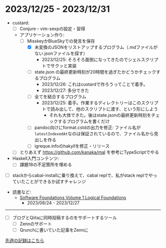 # 2023/12/25 - 2023/12/31

- custard:
    - [ ] Conjure・vim-sexpの設定・習得
    - アプリケーション作り:
        - [ ] MisskeyかBlueSkyでの発言を保存
            - [x] 未変換のJSONをリストアップするプログラム（.mdファイルがない.jsonファイルを探す）
                - 2023/12/25: そろそろ面倒になってきたのでシェルスクリプトでサクッと実装
            - [ ] state.json の最終更新時刻が20時間を過ぎたかどうかチェックするプログラム
                - 2023/12/26: これはcustardで作ろうってことで着手。
                - 2023/12/27: 多分できた
            - [ ] 全てを結合するプログラム
                - 2023/12/25: 着手。作業するディレクトリーはこのスクリプトで読み出して、他のスクリプトに渡す、という形にしよう
                    - それも大体できた。後はstate.jsonの最終更新時刻をチェックするプログラムを書くだけ
            - [ ] pandoc向けにformat.cstdの出力を修正: ファイル名が`latestIndexedAt`なのは保証されているので、ファイル名から見出しを作る
            - [ ] igreque.infoのhakyllを修正・リリース
    - [ ] とりあえず <https://github.com/kanaka/mal> を参考にTypeScriptでやる
- Haskell入門コンテンツ:
    - [ ] 課題18の不足箇所を埋める
- [ ] stackからcabal-installに乗り換えて、cabal replで、私がstack replでやっていたことができるか試すチャレンジ
- 読書など:
    - [Software Foundations Volume 1 Logical Foundations](https://softwarefoundations.cis.upenn.edu/lf-current/index.html)
        - 2023/08/24 - 2023/12/27

------

- [ ] ブログとQiitaに同時投稿するのをサポートするツール
    - [ ] Zennのサポート
    - [ ] Qrunchに書いていた記事をZennに

[先週の記録はこちら](https://github.com/igrep/daily-commits/blob/747c520b80695423359227126227374f15faffad/yesterday.md)
